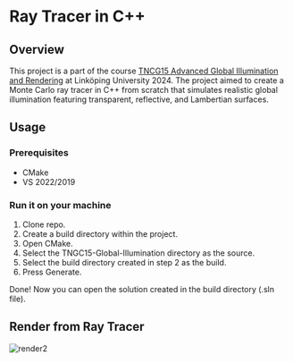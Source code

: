 # Ray Tracer in C++

## Overview

This project is a part of the course [TNCG15 Advanced Global Illumination and Rendering](https://studieinfo.liu.se/kurs/TNCG15/ht-2024) at Linköping University 2024. The project aimed to create a Monte Carlo ray tracer in C++ from scratch that simulates realistic global illumination featuring transparent, reflective, and Lambertian surfaces.

## Usage

### Prerequisites
 * CMake
 * VS 2022/2019

### Run it on your machine

1. Clone repo.
2. Create a build directory within the project.
3. Open CMake.
4. Select the TNGC15-Global-Illumination directory as the source.
5. Select the build directory created in step 2 as the build.
6. Press Generate.

Done! Now you can open the solution created in the build directory (.sln file).

## Render from Ray Tracer
![render2](https://github.com/user-attachments/assets/27657e2f-e40f-44a4-a799-ad6a233967e1)
